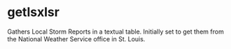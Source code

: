 getlsxlsr
=========

Gathers Local Storm Reports in a textual table. Initially set to get them from the National Weather Service office in St. Louis.
